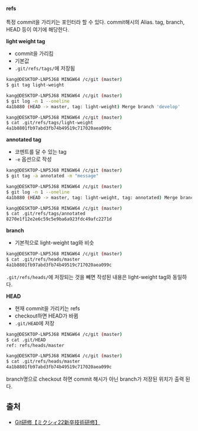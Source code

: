 #### refs
특정 commit을 가리키는 포인터라 할 수 있다. commit해시의 Alias. tag, branch, HEAD 등이 여기에 해당한다.

**light weight tag**
- commit을 가리킴
- 기본값
- `.git/refs/tags/`에 저장됨
```bash
kang@DESKTOP-LNP5J68 MINGW64 /c/git (master)
$ git tag light-weight

kang@DESKTOP-LNP5J68 MINGW64 /c/git (master)
$ git log -n 1 --oneline
4a1b880 (HEAD -> master, tag: light-weight) Merge branch 'develop'

kang@DESKTOP-LNP5J68 MINGW64 /c/git (master)
$ cat .git/refs/tags/light-weight
4a1b8801fb97abd3fb74b49519c717020aea099c
```

**annotated tag**
- 코멘트를 달 수 있는 tag
- `-e` 옵션으로 작성
```bash
kang@DESKTOP-LNP5J68 MINGW64 /c/git (master)
$ git tag -a annotated -m "message"

kang@DESKTOP-LNP5J68 MINGW64 /c/git (master)
$ git log -n 1 --oneline
4a1b880 (HEAD -> master, tag: light-weight, tag: annotated) Merge branch 'develop'

kang@DESKTOP-LNP5J68 MINGW64 /c/git (master)
$ cat .git/refs/tags/annotated
8270e1f12e2e6c59c5e9ba6a923fdc49afc2271d
```


**branch**
- 기본적으로 light-weight tag와 비슷
```bash
kang@DESKTOP-LNP5J68 MINGW64 /c/git (master)
$ cat .git/refs/heads/master
4a1b8801fb97abd3fb74b49519c717020aea099c
```
`.git/refs/heads/`에 저장되는 것을 빼면 작성된 내용은  light-weight tag와 동일하다.

**HEAD**
- 현재 commit을 가리키는 refs
- checkout하면 HEAD가 바뀜
- `.git/HEAD`에 저장
```bash
kang@DESKTOP-LNP5J68 MINGW64 /c/git (master)
$ cat .git/HEAD
ref: refs/heads/master

kang@DESKTOP-LNP5J68 MINGW64 /c/git (master)
$ cat .git/refs/heads/master
4a1b8801fb97abd3fb74b49519c717020aea099c
```
branch명으로 checkout 하면 commit 해시가 아닌 branch가 저장된 위치가 출력 된다.


## 출처
- [Git研修【ミクシィ22新卒技術研修】](https://speakerdeck.com/mixi_engineers/2022-git-training)